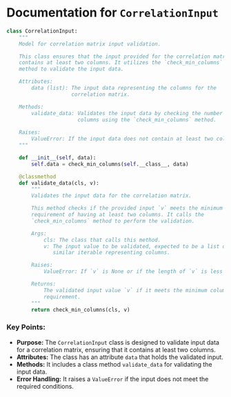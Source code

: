 # Documentation for `CorrelationInput`

```python
class CorrelationInput:
    """
    Model for correlation matrix input validation.

    This class ensures that the input provided for the correlation matrix 
    contains at least two columns. It utilizes the `check_min_columns` 
    method to validate the input data.

    Attributes:
        data (list): The input data representing the columns for the 
                     correlation matrix.

    Methods:
        validate_data: Validates the input data by checking the number of 
                       columns using the `check_min_columns` method.
    
    Raises:
        ValueError: If the input data does not contain at least two columns.
    """

    def __init__(self, data):
        self.data = check_min_columns(self.__class__, data)

    @classmethod
    def validate_data(cls, v):
        """
        Validates the input data for the correlation matrix.

        This method checks if the provided input `v` meets the minimum 
        requirement of having at least two columns. It calls the 
        `check_min_columns` method to perform the validation.

        Args:
            cls: The class that calls this method.
            v: The input value to be validated, expected to be a list or 
               similar iterable representing columns.

        Raises:
            ValueError: If `v` is None or if the length of `v` is less than 2.

        Returns:
            The validated input value `v` if it meets the minimum column 
            requirement.
        """
        return check_min_columns(cls, v)
```

### Key Points:
- **Purpose:** The `CorrelationInput` class is designed to validate input data for a correlation matrix, ensuring that it contains at least two columns.
- **Attributes:** The class has an attribute `data` that holds the validated input.
- **Methods:** It includes a class method `validate_data` for validating the input data.
- **Error Handling:** It raises a `ValueError` if the input does not meet the required conditions.